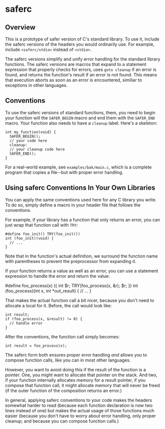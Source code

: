 # saferc

## Overview

This is a prototype of safer version of C's standard library. To use it,
include the saferc versions of the headers you would ordinarily use. For
example, include `<saferc/stdio>` instead of `<stdio>`.

The saferc versions simplify and unify error handling for the standard
library functions. The saferc versions are macros that expand to a
statement expression that properly checks for errors, uses
`goto cleanup` if an error is found, and returns the function's result
if an error is not found. This means that execution aborts as soon as
an error is encountered, similiar to exceptions in other languages.

## Conventions

To use the saferc versions of standard functions, them, you need to begin
your function will the `SAFER_BEGIN` macro and end them with the
`SAFER_END` macro. Your function also needs to have a `cleanup` label.
Here's a skeleton:

    int my_function(void) {
      SAFER_BEGIN();
      // your code here
      cleanup:
      // your cleanup code here
      SAFER_END();
    }

For a real-world example, see `examples/bak/main.c`, which is a complete
program that copies a file--but with proper error handling.

## Using saferc Conventions In Your Own Libraries

You can apply the same conventions used here for any C library you write.
To do so, simply define a macro in your header file that follows the
conventions.

For example, if your library has a function that only returns an error,
you can just wrap that function call with `TRY`:

    #define foo_init() TRY(foo_init())
    int (foo_init)(void) {
      // ...
    }

Note that in the function's actual definition, we surround the function
name with parentheses to prevent the preprocessor from expanding it.

If your function returns a value as well as an error, you can use a
statement expression to handle the error and return the value:

   #define foo_process(x) ({ int $r; TRY(foo_process(x, &r); $r; })
   int (foo_process)(int x, int *out_result) {
     // ...
   }

That makes the actual function call a bit nicer, because you don't need
to allocate a local for it. Before, the call would look like:

    int result;
    if (foo_process(x, &result) != 0) {
      // handle error
    }

After the conventions, the function call simply becomes:

    int result = foo_process(x);

The saferc form both ensures proper error handling *and* allows you to
compose function calls, like you can in most other languages.

However, you want to avoid doing this if the result of the function is
a pointer. One, you might want to allocate that pointer on the stack.
And two, if your function internally allocates memory for a result
pointer, if you compose that function call, it might allocate memory
that will never be freed (if the outer function of the composition
returns an error.)

In general, applying saferc conventions to your code makes the headers
somewhat harder to read (because each function declaration is now two
lines instead of one) but makes the actual usage of those functions
much easier (because you don't have to worry about error handling, only
proper cleanup; and because you can compose function calls.)
